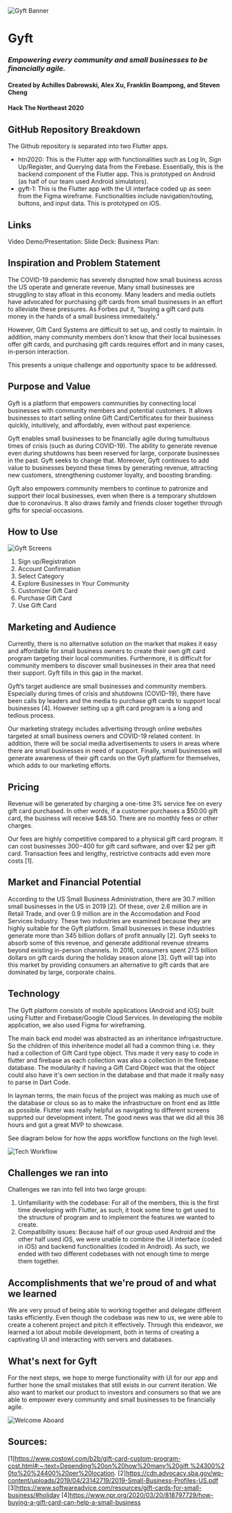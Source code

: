 ![Gyft Banner](https://github.com/achilles-d/htn2020/blob/master/assets/iphone-11-pro-mockup-scene-copy%402x.png "Gyft Banner")

# Gyft
### *Empowering every community and small businesses to be financially agile.*
#### Created by Achilles Dabrowski, Alex Xu, Franklin Boampong, and Steven Cheng
#### Hack The Northeast 2020

## GitHub Repository Breakdown
The Github repository is separated into two Flutter apps.
- htn2020: This is the Flutter app with functionalities such as Log In, Sign Up/Register, and Querying data from the Firebase. Essentially, this is the backend component of the Flutter app. This is prototyped on Android (as half of our team used Android simulators).
- gyft-1: This is the Flutter app with the UI interface coded up as seen from the Figma wireframe. Functionalities include navigation/routing, buttons, and input data. This is prototyped on iOS.

## Links
Video Demo/Presentation:
Slide Deck:
Business Plan:

## Inspiration and Problem Statement
The COVID-19 pandemic has severely disrupted how small business across the US operate and generate revenue. Many small businesses are struggling to stay afloat in this economy. Many leaders and media outlets have advocated for purchasing gift cards from small businesses in an effort to alleviate these pressures. As Forbes put it, "buying a gift card puts money in the hands of a small business immedaitely."

However, Gift Card Systems are difficult to set up, and costly to maintain. In addition, many community members don't know that their local businesses offer gift cards, and purchasing gift cards requires effort and in many cases, in-person interaction.

This presents a unique challenge and opportunity space to be addressed.

## Purpose and Value
Gyft is a platform that empowers communities by connecting local businesses with community members and potential customers. It allows businesses to start selling online Gift Card/Certificates for their business quickly, intuitively, and affordably, even without past experience. 

Gyft enables small businesses to be financially agile during tumultuous times of crisis (such as during COVID-19). The ability to generate revenue even during shutdowns has been reserved for large, corporate businesses in the past. Gyft seeks to change that. Moreover, Gyft continues to add value to businesses beyond these times by generating revenue, attracting new customers, strengthening customer loyalty, and boosting branding.

Gyft also empowers community members to continue to patronize and support their local businesses, even when there is a temporary shutdown due to coronavirus. It also draws family and friends closer together through gifts for special occasions.

## How to Use
![Gyft Screens](https://github.com/achilles-d/htn2020/blob/master/assets/Screens.png "Gyft Screens")

1. Sign up/Registration
2. Account Confirmation
3. Select Category
4. Explore Businesses in Your Community
5. Customizer Gift Card
6. Purchase Gift Card
7. Use Gift Card

## Marketing and Audience
Currently, there is no alternative solution on the market that makes it easy and affordable for small business owners to create their own gift card program targeting their local communities. Furthermore, it is difficult for community members to discover small businesses in their area that need their support. Gyft fills in this gap in the market.

Gyft’s target audience are small businesses and community members. Especially during times of crisis and shutdowns (COVID-19), there have been calls by leaders and the media to purchase gift cards to support local businesses [4]. However setting up a gift card program is a long and tedious process.

Our marketing strategy includes advertising through online websites targeted at small business owners and COVID-19 related content. In addition, there will be social media advertisements to users in areas where there are small businesses in need of support. Finally, small businesses will generate awareness of their gift cards on the Gyft platform for themselves, which adds to our marketing efforts.

## Pricing
Revenue will be generated by charging a one-time 3% service fee on every gift card purchased. In other words, if a customer purchases a $50.00 gift card, the business will receive $48.50. There are no monthly fees or other charges.

Our fees are highly competitive compared to a physical gift card program. It can cost businesses $300-$400 for gift card software, and over $2 per gift card. Transaction fees and lengthy, restrictive contracts add even more costs [1].

## Market and Financial Potential
According to the US Small Business Administration, there are 30.7 million small businesses in the US in 2019 [2]. Of these, over 2.6 million are in Retail Trade, and over 0.9 million are in the Accomodation and Food Services Industry. These two industries are examined because they are highly suitable for the Gyft platform. Small businesses in these industries generate more than 345 billion dollars of profit annually [2]. Gyft seeks to absorb some of this revenue, and generate additional revenue streams beyond existing in-person channels. In 2016, consumers spent 27.5 billion dollars on gift cards during the holiday season alone [3]. Gyft will tap into this market by providing consumers an alternative to gift cards that are dominated by large, corporate chains.

## Technology
The Gyft platform consists of mobile applications (Android and iOS) built using Flutter and Firebase/Google Cloud Services. In developing the mobile application, we also used Figma for wireframing.

The main back end model was abstracted as an inheritance infrqastructure. So the children of this inheritence model all had a common thing i.e. they had a collection of Gift Card type object. This made it very easy to code in flutter and firebase as each collection was also a collection in the firebase database. The modularity if having a Gift Card Object was that the object could also have it's own section in the database and that made it really easy to parse in Dart Code.

In layman terms, the main focus of the project was making as much use of the database or clous so as to make the infrastructure on front end as little as possible. Flutter was really helpful as navigating to different screens supprted our development intent. The good news was that we did all this 36 hours and got a great MVP to showcase.

See diagram below for how the apps workflow functions on the high level.

![Tech Workflow](https://github.com/achilles-d/htn2020/blob/master/assets/iphone-11-pro-mockup-scene-copy%402x.png "Tech Workflow")

## Challenges we ran into
Challenges we ran into fell into two large groups:
1. Unfamiliarity with the codebase: For all of the members, this is the first time developing with Flutter, as such, it took some time to get used to the structure of program and to implement the features we wanted to create.
2. Compatibility issues: Because half of our group used Android and the other half used iOS, we were unable to combine the UI interface (coded in iOS) and backend functionalities (coded in Android). As such, we ended with two different codebases with not enough time to merge them together.

## Accomplishments that we're proud of and what we learned
We are very proud of being able to working together and delegate different tasks efficiently. Even though the codebase was new to us, we were able to create a coherent project and pitch it effectively. Through this endeavor, we learned a lot about mobile development, both in terms of creating a captivating UI and interacting with servers and databases.

## What's next for Gyft
For the next steps, we hope to merge functionality with UI for our app and further hone the small mistakes that still exists in our current iteration. We also want to market our product to investors and consumers so that we are able to empower every community and small businesses to be financially agile.

![Welcome Aboard](https://github.com/achilles-d/htn2020/blob/master/assets/iphone-11-pro-mockup-scene-copy%402x.png "Welcome Aboard")

## Sources:
[1]https://www.costowl.com/b2b/gift-card-custom-program-cost.html#:~:text=Depending%20on%20how%20many%20gift,%24300%20to%20%24400%20per%20location.
[2]https://cdn.advocacy.sba.gov/wp-content/uploads/2019/04/23142719/2019-Small-Business-Profiles-US.pdf
[3]https://www.softwareadvice.com/resources/gift-cards-for-small-business/#holiday
[4]https://www.npr.org/2020/03/20/818797729/how-buying-a-gift-card-can-help-a-small-business
